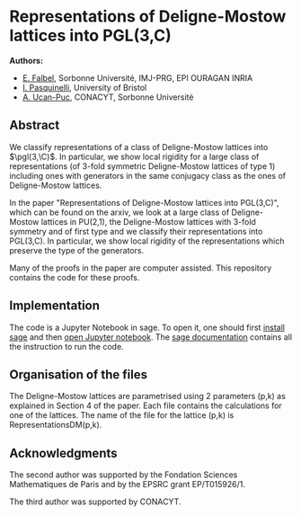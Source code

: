 # Representations of Deligne-Mostow lattices into PGL(3,C)
**Authors:** 
* [E. Falbel](https://webusers.imj-prg.fr/~elisha.falbel/), Sorbonne Université, IMJ-PRG, EPI OURAGAN INRIA
* [I. Pasquinelli](https://people.maths.bris.ac.uk/~ip13935/), University of Bristol
* [A. Ucan-Puc](https://www.researchgate.net/profile/Alejandro-Ucan-Puc), CONACYT, Sorbonne Université

## Abstract

We classify representations of a class of Deligne-Mostow lattices into $\pgl(3,\C)$.  In particular, we show local rigidity for a large class of representations (of 3-fold symmetric Deligne-Mostow lattices of type 1) including ones with generators in the same conjugacy class as the ones of Deligne-Mostow lattices.

In the paper "Representations of Deligne-Mostow lattices into PGL(3,C)", which can be found on the arxiv, 
we look at a large class of Deligne-Mostow lattices in PU(2,1), the Deligne-Mostow lattices with 3-fold symmetry and of first type and we classify their representations into PGL(3,C).
In particular, we show local rigidity of the representations which preserve the type of the generators.

Many of the proofs in the paper are computer assisted. 
This repository contains the code for these proofs. 

## Implementation

The code is a Jupyter Notebook in sage. 
To open it, one should first [install sage](https://doc.sagemath.org/html/en/installation/index.html) 
and then [open Jupyter notebook](https://doc.sagemath.org/html/en/installation/launching.html). 
The [sage documentation](https://doc.sagemath.org/html/en/index.html) contains all the instruction to run the code. 

## Organisation of the files

The Deligne-Mostow lattices are parametrised using 2 parameters (p,k) as explained in Section 4 of the paper. 
Each file contains the calculations for one of the lattices. 
The name of the file for the lattice (p,k) is RepresentationsDM(p,k). 

## Acknowledgments 

The second author was supported by the Fondation Sciences Mathematiques de Paris and by the EPSRC grant EP/T015926/1.

The third author was supported by CONACYT. 
